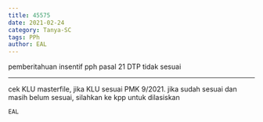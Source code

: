 ```yaml
---
title: 45575
date: 2021-02-24
category: Tanya-SC
tags: PPh
author: EAL
---
```


pemberitahuan insentif pph pasal 21 DTP tidak sesuai

---

cek KLU masterfile, jika KLU sesuai PMK 9/2021. jika sudah sesuai dan masih belum sesuai, silahkan ke kpp untuk dilasiskan

`EAL`
